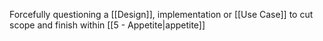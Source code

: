 Forcefully questioning a [[Design]], implementation or [[Use Case]] to cut scope and finish within [[5 - Appetite|appetite]]